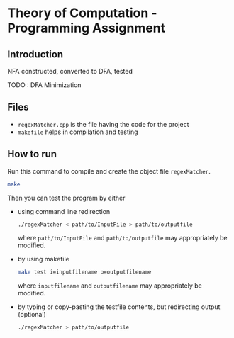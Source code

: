 #  Theory of Computation - Programming Assignment
## Introduction
NFA constructed, converted to DFA, tested

TODO : DFA Minimization

Files
------
- `regexMatcher.cpp` is the file having the code for the project
- `makefile` helps in compilation and testing

How to run
-----------
Run this command to compile and create the object file `regexMatcher`.
```bash
make
```

Then you can test the program by either
* using command line redirection
    ```bash
    ./regexMatcher < path/to/InputFile > path/to/outputfile
    ```
    where `path/to/InputFile` and `path/to/outputfile` may appropriately be modified.


* by using makefile
    ```bash
    make test i=inputfilename o=outputfilename
    ```
    where `inputfilename` and `outputfilename` may appropriately be modified.

* by typing or copy-pasting the testfile contents, but redirecting output (optional)
    ```bash
    ./regexMatcher > path/to/outputfile
    ```
